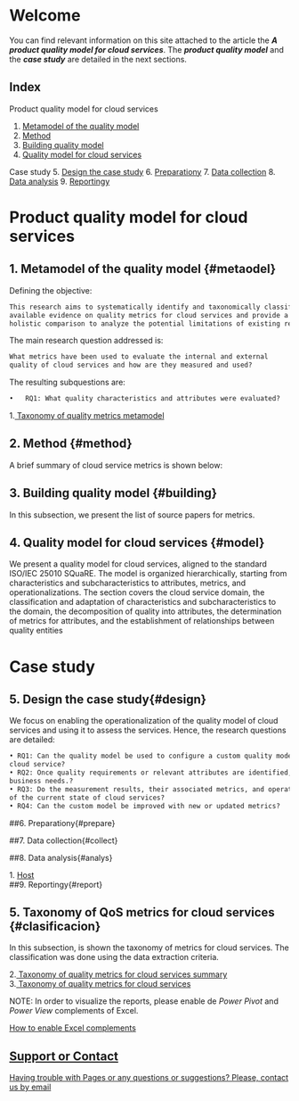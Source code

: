 # Welcome 
You can find relevant information on this site attached to the article the **_A product quality model for cloud services_**. 
The **_product quality model_** and the **_case study_** are detailed in the next sections.

## Index

Product quality model for  cloud services
1. [Metamodel of the quality model ](#metamodel)
2. [Method](#method)
3. [Building quality model](#building)
4. [Quality model for cloud services](#model)

Case study
5. [Design the case study](#design)
6. [Preparationy](#prepare)
7. [Data collection](#collect)
8. [Data analysis](#analys)
9. [Reportingy](#report)

# Product quality model for  cloud services
## 1. Metamodel of the quality model {#metaodel}
Defining the objective:
```markdown
This research aims to systematically identify and taxonomically classify 
available evidence on quality metrics for cloud services and provide a 
holistic comparison to analyze the potential limitations of existing research
```

The main research question addressed is:
```markdown
What metrics have been used to evaluate the internal and external 
quality of cloud services and how are they measured and used?
```

The resulting subquestions are: 

```markdown
•	RQ1: What quality characteristics and attributes were evaluated?

```
 <p> 1.<a href ="./images/modelo.png"> Taxonomy of quality metrics metamodel </a> <br> 

## 2. Method {#method}

A brief summary of cloud service metrics is shown below:

## 3. Building quality model {#building}
In this subsection, we present the list of source papers for metrics. 


## 4. Quality model for cloud services {#model}
We present a quality model for cloud services, aligned to the standard ISO/IEC 25010 SQuaRE.
The model is organized hierarchically, starting from characteristics and subcharacteristics to attributes, metrics, and
operationalizations. The section covers the cloud service domain, the classification and adaptation of characteristics
and subcharacteristics to the domain, the decomposition of quality into attributes, the determination of metrics for
attributes, and the establishment of relationships between quality entities


# Case study

## 5. Design the case study{#design}
We focus on enabling the operationalization of the quality model of cloud services and using it to assess the services. Hence, the research questions are detailed:
```markdown
• RQ1: Can the quality model be used to configure a custom quality model to assess the quality of a specific
cloud service?
• RQ2: Once quality requirements or relevant attributes are identified, can a quality model be built to fit the
business needs.?
• RQ3: Do the measurement results, their associated metrics, and operationalization provides actual knowledge
of the current state of cloud services?
• RQ4: Can the custom model be improved with new or updated metrics?
```
##6. Preparationy{#prepare}

##7. Data collection{#collect}

##8. Data analysis{#analys}

 <p> 1. <a href ="https://onenr.io/02wdKxE1XQE"> Host </a> <br>
##9. Reportingy{#report}
   




## 5. Taxonomy of QoS metrics for cloud services {#clasificacion}
In this subsection, is shown the taxonomy of metrics for cloud services. The classification was done using the data extraction criteria. 


 2.<a href ="./images/taxonomy.png"> Taxonomy of quality metrics for cloud services summary</a> <br> 
 3.<a href ="./files/TaxonomyQualityMetrics.xlsx"> Taxonomy of quality metrics for cloud services </a> <br> 
</p>

NOTE: In order to visualize the reports, please enable de _Power Pivot_ and _Power View_ complements of Excel.

<a href ="https://support.office.com/en-us/article/Start-the-Power-Pivot-add-in-for-Excel-a891a66d-36e3-43fc-81e8-fc4798f39ea8"> How to enable Excel complements


## Support or Contact 

Having trouble with Pages or any questions or suggestions? Please, contact us by email 
